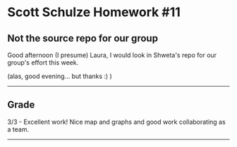 # Scott Schulze Homework #11

## Not the source repo for our group

Good afternoon (I presume) Laura, I would look in Shweta's repo for our group's effort this week.

(alas, good evening... but thanks :) )
___
## Grade
3/3 - Excellent work! Nice map and graphs and good work collaborating as a team.
___
